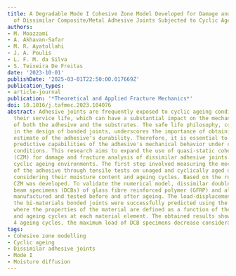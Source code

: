 ```yaml
---
title: A Degradable Mode I Cohesive Zone Model Developed for Damage and Fracture Analysis
  of Dissimilar Composite/Metal Adhesive Joints Subjected to Cyclic Ageing Conditions
authors:
- M. Moazzami
- A. Akhavan-Safar
- M. R. Ayatollahi
- J. A. Poulis
- L. F. M. da Silva
- S. Teixeira De Freitas
date: '2023-10-01'
publishDate: '2025-03-01T22:50:00.017669Z'
publication_types:
- article-journal
publication: '*Theoretical and Applied Fracture Mechanics*'
doi: 10.1016/j.tafmec.2023.104076
abstract: Adhesive joints are frequently exposed to cyclic ageing conditions during
  their service life, which can have a substantial impact on the mechanical properties
  of both the adhesive and the substrates. The safe life philosophy, commonly employed
  in the design of bonded joints, underscores the importance of obtaining an accurate
  estimate of the adhesive's durability. Therefore, it is essential to enhance the
  predictive capabilities of the adhesive's mechanical behavior under cyclic ageing
  conditions. This research aims to expand the use of quasi-static cohesive zone modelling
  (CZM) for damage and fracture analysis of dissimilar adhesive joints subjected to
  cyclic ageing environments. The first step involved measuring the mechanical properties
  of the adhesive through tensile tests on unaged and cyclically aged dogbone specimens,
  considering their moisture content and ageing cycles. Based on the results, a degradable
  CZM was developed. To validate the numerical model, dissimilar double cantilever
  beam specimens (DCBs) of glass fibre reinforced polymer (GFRP) and aluminium were
  manufactured and tested before and after ageing. The load-displacement curves of
  the bi-materials bonded joints were successfully predicted using the developed model
  where the properties of the material are defined as a function of the moisture uptake
  and ageing cycles at each material element. The obtained results showed that after
  4 ageing cycles, the maximum load of DCB specimens decrease considerably.
tags:
- Cohesive zone modelling
- Cyclic ageing
- Dissimilar adhesive joints
- Mode I
- Moisture diffusion
---
```


